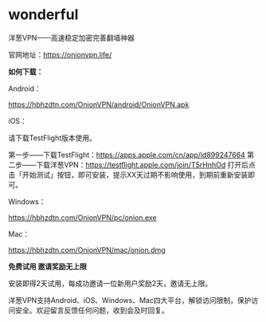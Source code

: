 # wonderful
洋葱VPN——高速稳定加密完善翻墙神器

官网地址：https://onionvpn.life/

**如何下载：**

Android：

https://hbhzdtn.com/OnionVPN/android/OnionVPN.apk

iOS：

请下载TestFlight版本使用。

第一步——下载TestFlight：https://apps.apple.com/cn/app/id899247664 
第二步——下载洋葱VPN：https://testflight.apple.com/join/T5rHnhOd 打开后点击「开始测试」按钮，即可安装，提示XX天过期不影响使用，到期前重新安装即可。

Windows：

https://hbhzdtn.com/OnionVPN/pc/onion.exe

Mac：

https://hbhzdtn.com/OnionVPN/mac/onion.dmg

**免费试用 邀请奖励无上限**

安装即得2天试用，每成功邀请一位新用户奖励2天，邀请无上限。

洋葱VPN支持Android、iOS、Windows、Mac四大平台，解锁访问限制，保护访问安全。欢迎留言反馈任何问题，收到会及时回复。
